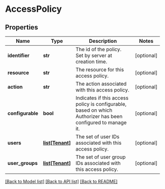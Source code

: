 # AccessPolicy

## Properties
Name | Type | Description | Notes
------------ | ------------- | ------------- | -------------
**identifier** | **str** | The id of the policy. Set by server at creation time. | [optional] 
**resource** | **str** | The resource for this access policy. | [optional] 
**action** | **str** | The action associated with this access policy. | [optional] 
**configurable** | **bool** | Indicates if this access policy is configurable, based on which Authorizer has been configured to manage it. | [optional] 
**users** | [**list[Tenant]**](Tenant.md) | The set of user IDs associated with this access policy. | [optional] 
**user_groups** | [**list[Tenant]**](Tenant.md) | The set of user group IDs associated with this access policy. | [optional] 

[[Back to Model list]](../README.md#documentation-for-models) [[Back to API list]](../README.md#documentation-for-api-endpoints) [[Back to README]](../README.md)


